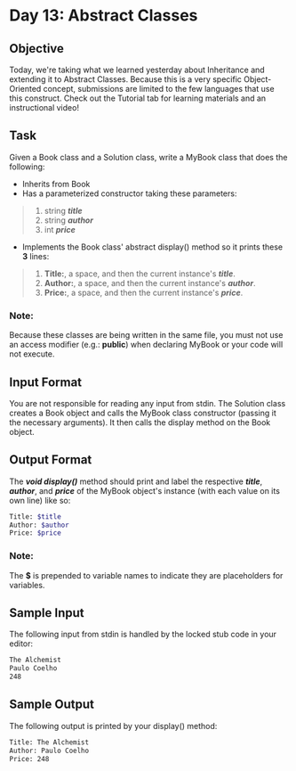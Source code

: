 # Day 13: Abstract Classes

## Objective 
Today, we're taking what we learned yesterday about Inheritance and extending it to Abstract Classes. Because this is a very specific Object-Oriented concept, submissions are limited to the few languages that use this construct. Check out the Tutorial tab for learning materials and an instructional video!

## Task 
Given a Book class and a Solution class, write a MyBook class that does the following:

- Inherits from Book
- Has a parameterized constructor taking these  parameters:
> 1. string **_title_**
> 2. string **_author_**
> 3. int **_price_** 
- Implements the Book class' abstract display() method so it prints these **3** lines:
> 1. **Title:**, a space, and then the current instance's **_title_**.
> 2. **Author:**, a space, and then the current instance's **_author_**.
> 3. **Price:**, a space, and then the current instance's **_price_**.

### Note: 
Because these classes are being written in the same file, you must not use an access modifier (e.g.: **public**) when declaring MyBook or your code will not execute.

## Input Format

You are not responsible for reading any input from stdin. The Solution class creates a Book object and calls the MyBook class constructor (passing it the necessary arguments). It then calls the display method on the Book object.

## Output Format

The **_void display()_** method should print and label the respective **_title_**, **_author_**, and **_price_** of the MyBook object's instance (with each value on its own line) like so:

```bash
Title: $title
Author: $author
Price: $price
```

### Note: 
The **$** is prepended to variable names to indicate they are placeholders for variables.

## Sample Input

The following input from stdin is handled by the locked stub code in your editor:

```bash
The Alchemist
Paulo Coelho
248
```

## Sample Output

The following output is printed by your display() method:

```bash
Title: The Alchemist
Author: Paulo Coelho
Price: 248
```